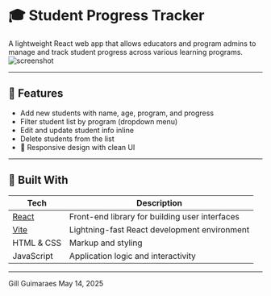 # 🎓 Student Progress Tracker

A lightweight React web app that allows educators and program admins to manage and track student progress across various learning programs. 
![screenshot](./Assests/Screenshot%202025-05-14%20at%206.52.50 PM.png) 

---

## 🚀 Features

-  Add new students with name, age, program, and progress
-  Filter student list by program (dropdown menu)
-  Edit and update student info inline
-  Delete students from the list
- 📱 Responsive design with clean UI

---

## 🧠 Built With

| Tech | Description |
|------|-------------|
| [React](https://reactjs.org) | Front-end library for building user interfaces |
| [Vite](https://vitejs.dev) | Lightning-fast React development environment |
| HTML & CSS | Markup and styling |
| JavaScript | Application logic and interactivity |

---

Gill Guimaraes 
May 14, 2025